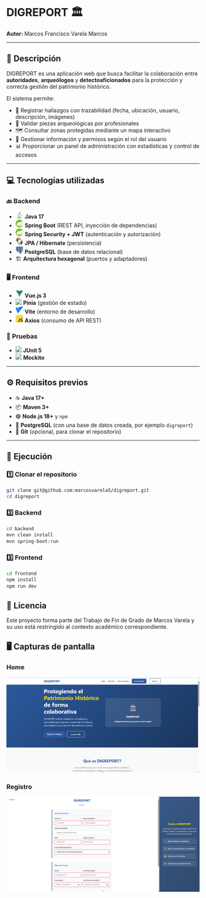 # DIGREPORT 🏛️

**Autor:** Marcos Francisco Varela Marcos  

---

## 📝 Descripción

DIGREPORT es una aplicación web que busca facilitar la colaboración entre **autoridades**, **arqueólogos** y **detectoaficionados** para la protección y correcta gestión del patrimonio histórico.  

El sistema permite:
- 📍 Registrar hallazgos con trazabilidad (fecha, ubicación, usuario, descripción, imágenes)
- 🏺 Validar piezas arqueológicas por profesionales
- 🗺️ Consultar zonas protegidas mediante un mapa interactivo
- 🔐 Gestionar información y permisos según el rol del usuario
- 📊 Proporcionar un panel de administración con estadísticas y control de accesos

---

## 💻 Tecnologías utilizadas

### 🔙 Backend
- <img src="https://raw.githubusercontent.com/devicons/devicon/master/icons/java/java-original.svg" width="20"/> **Java 17**
- <img src="https://raw.githubusercontent.com/devicons/devicon/master/icons/spring/spring-original.svg" width="20"/> **Spring Boot** (REST API, inyección de dependencias)
- <img src="https://raw.githubusercontent.com/devicons/devicon/master/icons/spring/spring-original.svg" width="20"/> **Spring Security + JWT** (autenticación y autorización)
- <img src="https://raw.githubusercontent.com/devicons/devicon/master/icons/hibernate/hibernate-original.svg" width="20"/> **JPA / Hibernate** (persistencia)
- <img src="https://raw.githubusercontent.com/devicons/devicon/master/icons/postgresql/postgresql-original.svg" width="20"/> **PostgreSQL** (base de datos relacional)
- 🏗️ **Arquitectura hexagonal** (puertos y adaptadores)

### 🖥️ Frontend
- <img src="https://raw.githubusercontent.com/devicons/devicon/master/icons/vuejs/vuejs-original.svg" width="20"/> **Vue.js 3**
- <img src="https://pinia.vuejs.org/logo.svg" width="20"/> **Pinia** (gestión de estado)
- <img src="https://raw.githubusercontent.com/devicons/devicon/master/icons/vite/vite-original.svg" width="20"/> **Vite** (entorno de desarrollo)
- <img src="https://raw.githubusercontent.com/devicons/devicon/master/icons/javascript/javascript-original.svg" width="20"/> **Axios** (consumo de API REST)

### 🧪 Pruebas
- <img src="https://upload.wikimedia.org/wikipedia/commons/5/50/JUnit_5_Banner.png" width="50"/> **JUnit 5**
- <img src="https://avatars.githubusercontent.com/u/12101536?s=200&v=4" width="20"/> **Mockito**

---

## ⚙️ Requisitos previos

- ☕ **Java 17+**
- 📦 **Maven 3+**
- 🟢 **Node.js 18+** y `npm`
- 🐘 **PostgreSQL** (con una base de datos creada, por ejemplo `digreport`)
- 🐙 **Git** (opcional, para clonar el repositorio)

---

## 🚀 Ejecución

### 1️⃣ Clonar el repositorio
```bash
git clone git@github.com:marcosvarela5/digreport.git
cd digreport
```

### 2️⃣ Backend
```bash
cd backend
mvn clean install
mvn spring-boot:run
```

### 3️⃣ Frontend
```bash
cd frontend
npm install
npm run dev
```

## 📜 Licencia

Este proyecto forma parte del Trabajo de Fin de Grado de Marcos Varela y su uso está restringido al contexto académico correspondiente.  


  
## 🖥️ Capturas de pantalla

### Home
<img src="./docs/digreport_home.png" width="750">


### Registro
<img src="./docs/digreport_registerform.png" width="750">
